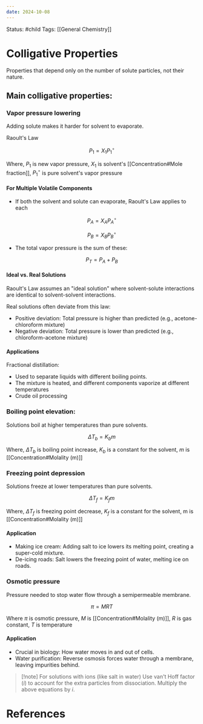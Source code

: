```yaml
---
date: 2024-10-08
---
```


Status: #child 
Tags: [[General Chemistry]]
# Colligative Properties
Properties that depend only on the number of solute particles, not their nature.

## Main colligative properties: 
### Vapor pressure lowering 
Adding solute makes it harder for solvent to evaporate.

Raoult's Law 

$$P_1 = X_1P^{\circ}_1$$

Where, $P_1$ is new vapor pressure, $X_1$ is solvent's [[Concentration#Mole fraction]], $P^{\circ}_1$ is pure solvent's vapor pressure

#### For Multiple Volatile Components
- If both the solvent and solute can evaporate, Raoult's Law applies to each

$$P_A = X_AP^{\circ}_A$$

$$P_B = X_BP^{\circ}_B$$

- The total vapor pressure is the sum of these:

$$P_T = P_A + P_B$$
#### Ideal vs. Real Solutions
Raoult's Law assumes an "ideal solution" where solvent-solute interactions are identical to solvent-solvent interactions.

Real solutions often deviate from this law:
- Positive deviation: Total pressure is higher than predicted (e.g., acetone-chloroform mixture)
- Negative deviation: Total pressure is lower than predicted (e.g., chloroform-acetone mixture)
#### Applications
Fractional distillation:
- Used to separate liquids with different boiling points.
- The mixture is heated, and different components vaporize at different temperatures
- Crude oil processing
### Boiling point elevation:
Solutions boil at higher temperatures than pure solvents.

$$\Delta T_b = K_bm $$

Where, $\Delta T_b$ is boiling point increase, $K_b$ is a constant for the solvent, $m$ is [[Concentration#Molality (m)]]
### Freezing point depression
Solutions freeze at lower temperatures than pure solvents.

$$\Delta T_f = K_fm$$ 

Where, $\Delta T_f$ is freezing point decrease, $K_f$ is a constant for the solvent, m is [[Concentration#Molality (m)]]
#### Application
- Making ice cream: Adding salt to ice lowers its melting point, creating a super-cold mixture.
- De-icing roads: Salt lowers the freezing point of water, melting ice on roads.
### Osmotic pressure
Pressure needed to stop water flow through a semipermeable membrane.

$$\pi = MRT$$

Where $\pi$ is osmotic pressure, $M$ is [[Concentration#Molality (m)]], $R$ is gas constant, $T$ is temperature
#### Application
- Crucial in biology: How water moves in and out of cells.
- Water purification: Reverse osmosis forces water through a membrane, leaving impurities behind.

> [!note] For solutions with ions (like salt in water)
> Use van't Hoff factor ($i$) to account for the extra particles from dissociation. Multiply the above equations by $i$.
# References